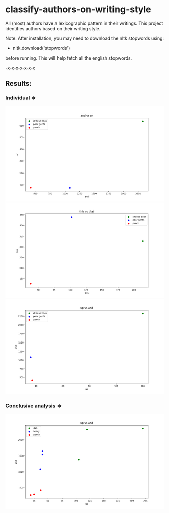# classify-authors-on-writing-style

All (most) authors have a lexicographic pattern in their writings.
This project identifies authors based on their writing style.

Note: After installation,
you may need to download the nltk stopwords using:
- nltk.download('stopwords') 

before running. This will help fetch all the english stopwords.

-x-x-x-x-x-x-x

## Results:
### Individual =>
 ![and or](https://github.com/delzadbamji/classify-authors-on-writing-style/blob/main/andOr.png)
 ![this that](https://github.com/delzadbamji/classify-authors-on-writing-style/blob/main/thisThat.png)
 ![up and](https://github.com/delzadbamji/classify-authors-on-writing-style/blob/main/upAnd.png)

### Conclusive analysis =>
![conclusive analysis](https://github.com/delzadbamji/classify-authors-on-writing-style/blob/main/conclusive_analysis.png)
